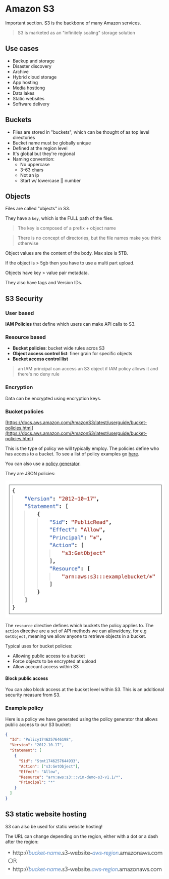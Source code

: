 # Amazon S3

Important section. S3 is the backbone of many Amazon services.

> S3 is marketed as an "infinitely scaling" storage solution

## Use cases

- Backup and storage
- Disaster discovery
- Archive
- Hybrid cloud storage
- App hosting
- Media hostiong
- Data lakes
- Static websites
- Software delivery

## Buckets

- Files are stored in "buckets", which can be thought of as top level directories
- Bucket name must be globally unique
- Defined at the region level
- It's global but they're regional
- Naming convention:
  - No uppercase
  - 3-63 chars
  - Not an ip
  - Start w/ lowercase || number

## Objects

Files are called "objects" in S3.

They have a `key`, which is the FULL path of the files.

> The key is composed of a prefix + object name

> There is no concept of directories, but the file names make you think otherwise

Object values are the content of the body. Max size is 5TB.

If the object is > 5gb then you have to use a multi part upload.

Objects have key > value pair metadata.

They also have tags and Version IDs.

## S3 Security

### User based

**IAM Policies** that define which users can make API calls to S3.

### Resource based

- **Bucket policies**: bucket wide rules acros S3
- **Object access control list**: finer grain for specific objects
- **Bucket access control list**

> an IAM principal can access an S3 object if IAM policy allows it and there's no deny rule

### Encryption

Data can be encrypted using encryption keys.

### Bucket policies

[https://docs.aws.amazon.com/AmazonS3/latest/userguide/bucket-policies.html](https://docs.aws.amazon.com/AmazonS3/latest/userguide/bucket-policies.html)

This is the type of policy we will typically employ. The policies define who has access to a bucket. To see a list of policy examples go [here](https://docs.aws.amazon.com/AmazonS3/latest/userguide/example-bucket-policies.html?icmpid=docs_amazons3_console).

You can also use a [policy generator](https://awspolicygen.s3.amazonaws.com/policygen.html).

They are JSON policies:

![](assets/bucket-policy.png)

The `resource` directive defines which buckets the policy applies to. The `action` directive are a set of API methods we can allow/deny, for e.g `GetObject`, meaning we allow anyone to retrieve objects in a bucket.

Typical uses for bucket policies:

- Allowing public access to a bucket
- Force objects to be encrypted at upload
- Allow account access within S3

#### Block public access

You can also block access at the bucket level within S3. This is an additional security measure from S3.

### Example policy

Here is a policy we have generated using the policy generator that allows public access to our S3 bucket:

```json
{
  "Id": "Policy1746257646198",
  "Version": "2012-10-17",
  "Statement": [
    {
      "Sid": "Stmt1746257644933",
      "Action": ["s3:GetObject"],
      "Effect": "Allow",
      "Resource": "arn:aws:s3:::vim-demo-s3-v1.1/*",
      "Principal": "*"
    }
  ]
}
```

## S3 static website hosting

S3 can also be used for static website hosting!

The URL can change depending on the region, either with a dot or a dash after the region:

![](assets/s3-static-site-url.png)


